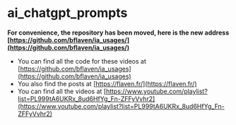 # ai_chatgpt_prompts

**For convenience, the repository has been moved, here is the new address
[https://github.com/bflaven/ia_usages/](https://github.com/bflaven/ia_usages/)**


- You can find all the code for these videos at [https://github.com/bflaven/ia_usages](https://github.com/bflaven/ia_usages)
- You also find the posts at [https://flaven.fr/](https://flaven.fr/)
- You can find all the videos at [https://www.youtube.com/playlist?list=PL999tA6UKRx_8ud6HfYg_Fn-ZFFyVvhr2](https://www.youtube.com/playlist?list=PL999tA6UKRx_8ud6HfYg_Fn-ZFFyVvhr2)



